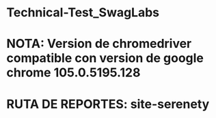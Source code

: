 # Technical-Test_SwagLabs
# NOTA: Version de chromedriver compatible con version de google chrome 105.0.5195.128
# RUTA DE REPORTES: site-serenety
